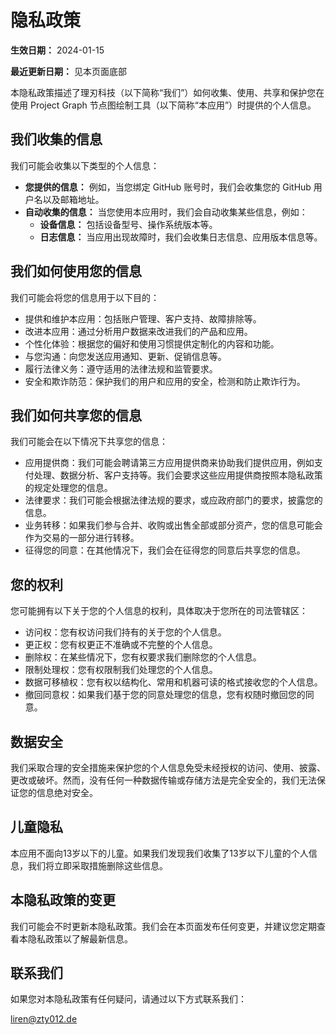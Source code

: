 # 隐私政策

**生效日期：** 2024-01-15

**最近更新日期：** 见本页面底部

本隐私政策描述了理刃科技（以下简称“我们”）如何收集、使用、共享和保护您在使用 Project Graph 节点图绘制工具（以下简称“本应用”）时提供的个人信息。

## 我们收集的信息

我们可能会收集以下类型的个人信息：

- **您提供的信息：** 例如，当您绑定 GitHub 账号时，我们会收集您的 GitHub 用户名以及邮箱地址。
- **自动收集的信息：** 当您使用本应用时，我们会自动收集某些信息，例如：
  - **设备信息：** 包括设备型号、操作系统版本等。
  - **日志信息：** 当应用出现故障时，我们会收集日志信息、应用版本信息等。

## 我们如何使用您的信息

我们可能会将您的信息用于以下目的：

- 提供和维护本应用：包括账户管理、客户支持、故障排除等。
- 改进本应用：通过分析用户数据来改进我们的产品和应用。
- 个性化体验：根据您的偏好和使用习惯提供定制化的内容和功能。
- 与您沟通：向您发送应用通知、更新、促销信息等。
- 履行法律义务：遵守适用的法律法规和监管要求。
- 安全和欺诈防范：保护我们的用户和应用的安全，检测和防止欺诈行为。

## 我们如何共享您的信息

我们可能会在以下情况下共享您的信息：

- 应用提供商：我们可能会聘请第三方应用提供商来协助我们提供应用，例如支付处理、数据分析、客户支持等。我们会要求这些应用提供商按照本隐私政策的规定处理您的信息。
- 法律要求：我们可能会根据法律法规的要求，或应政府部门的要求，披露您的信息。
- 业务转移：如果我们参与合并、收购或出售全部或部分资产，您的信息可能会作为交易的一部分进行转移。
- 征得您的同意：在其他情况下，我们会在征得您的同意后共享您的信息。

## 您的权利

您可能拥有以下关于您的个人信息的权利，具体取决于您所在的司法管辖区：

- 访问权：您有权访问我们持有的关于您的个人信息。
- 更正权：您有权更正不准确或不完整的个人信息。
- 删除权：在某些情况下，您有权要求我们删除您的个人信息。
- 限制处理权：您有权限制我们处理您的个人信息。
- 数据可移植权：您有权以结构化、常用和机器可读的格式接收您的个人信息。
- 撤回同意权：如果我们基于您的同意处理您的信息，您有权随时撤回您的同意。

## 数据安全

我们采取合理的安全措施来保护您的个人信息免受未经授权的访问、使用、披露、更改或破坏。然而，没有任何一种数据传输或存储方法是完全安全的，我们无法保证您的信息绝对安全。

## 儿童隐私

本应用不面向13岁以下的儿童。如果我们发现我们收集了13岁以下儿童的个人信息，我们将立即采取措施删除这些信息。

## 本隐私政策的变更

我们可能会不时更新本隐私政策。我们会在本页面发布任何变更，并建议您定期查看本隐私政策以了解最新信息。

## 联系我们

如果您对本隐私政策有任何疑问，请通过以下方式联系我们：

[liren@zty012.de](mailto:liren@zty012.de)
